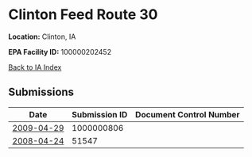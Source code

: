 # Clinton Feed Route 30

**Location:** Clinton, IA

**EPA Facility ID:** 100000202452

[Back to IA Index](../../index.md)

## Submissions

| Date | Submission ID | Document Control Number |
|------|--------------|-------------------------|
| [2009-04-29](submissions/1000000806.md) | 1000000806 |  |
| [2008-04-24](submissions/51547.md) | 51547 |  |

